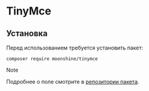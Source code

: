 # TinyMce

## Установка

Перед использованием требуется установить пакет:

```shell
composer require moonshine/tinymce
```

> [!NOTE]
> Подробнее о поле смотрите в [репозитории пакета](https://github.com/moonshine-software/tinymce).
